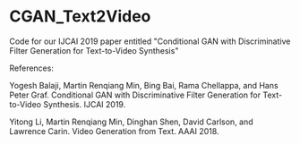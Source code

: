 # CGAN_Text2Video
Code for our IJCAI 2019 paper entitled "Conditional GAN with Discriminative Filter Generation for Text-to-Video Synthesis"

References:


Yogesh Balaji, Martin Renqiang Min, Bing Bai, Rama Chellappa, and Hans Peter Graf.
Conditional GAN with Discriminative Filter Generation for Text-to-Video Synthesis.
IJCAI 2019.


Yitong Li, Martin Renqiang Min, Dinghan Shen, David Carlson, and Lawrence Carin.
Video Generation from Text.
AAAI 2018.

